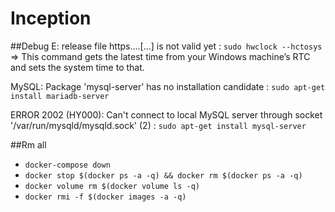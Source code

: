# Inception

##Debug
E: release file https....[...] is not valid yet : `sudo hwclock --hctosys` => This command gets the latest time from your Windows machine’s RTC and sets the system time to that.

MySQL: Package 'mysql-server' has no installation candidate : `sudo apt-get install mariadb-server`

ERROR 2002 (HY000): Can't connect to local MySQL server through socket '/var/run/mysqld/mysqld.sock' (2) : `sudo apt-get install mysql-server`

##Rm all
  - `docker-compose down`
  - `docker stop $(docker ps -a -q) && docker rm $(docker ps -a -q)`
  - `docker volume rm $(docker volume ls -q)`
  - `docker rmi -f $(docker images -a -q)`
